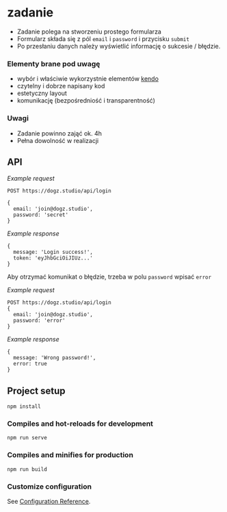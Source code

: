 # zadanie

- Zadanie polega na stworzeniu prostego formularza
- Formularz składa się z pól `email` i `password` i przycisku `submit`
- Po przesłaniu danych należy wyświetlić informację o sukcesie / błędzie.

### Elementy brane pod uwagę
- wybór i właściwie wykorzystnie elementów [kendo](https://www.telerik.com/kendo-vue-ui)
- czytelny i dobrze napisany kod
- estetyczny layout
- komunikację (bezpośredniość i transparentność)

### Uwagi
- Zadanie powinno zająć ok. 4h
- Pełna dowolność w realizacji

## API

*Example request*
```
POST https://dogz.studio/api/login

{
  email: 'join@dogz.studio',
  password: 'secret'
}
```
*Example response*
```
{
  message: 'Login success!',
  token: 'eyJhbGciOiJIUz...'
}
```

Aby otrzymać komunikat o błędzie, trzeba w polu `password` wpisać `error`

*Example request*
```
POST https://dogz.studio/api/login
{
  email: 'join@dogz.studio',
  password: 'error'
}
```
*Example response*
```
{
  message: 'Wrong password!',
  error: true
}
```

## Project setup
```
npm install
```

### Compiles and hot-reloads for development
```
npm run serve
```

### Compiles and minifies for production
```
npm run build
```

### Customize configuration
See [Configuration Reference](https://cli.vuejs.org/config/).

